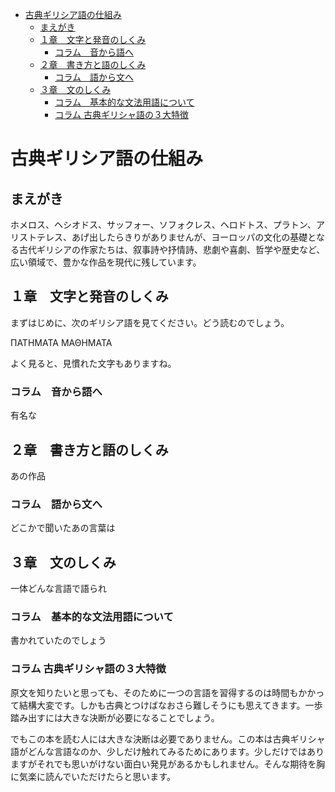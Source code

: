 -   [古典ギリシア語の仕組み](#古典ギリシア語の仕組み)
    -   [まえがき](#まえがき)
    -   [１章　文字と発音のしくみ](#１章文字と発音のしくみ)
        -   [コラム　音から語へ](#コラム音から語へ)
    -   [２章　書き方と語のしくみ](#２章書き方と語のしくみ)
        -   [コラム　語から文へ](#コラム語から文へ)
    -   [３章　文のしくみ](#３章文のしくみ)
        -   [コラム　基本的な文法用語について](#コラム基本的な文法用語について)
        -   [コラム 古典ギリシャ語の３大特徴](#コラム-古典ギリシャ語の３大特徴)

# 古典ギリシア語の仕組み

## まえがき

ホメロス、ヘシオドス、サッフォー、ソフォクレス、ヘロドトス、プラトン、アリストテレス、あげ出したらきりがありませんが、ヨーロッパの文化の基礎となる古代ギリシアの作家たちは、叙事詩や抒情詩、悲劇や喜劇、哲学や歴史など、広い領域で、豊かな作品を現代に残しています。

## １章　文字と発音のしくみ

まずはじめに、次のギリシア語を見てください。どう読むのでしょう。

ΠΑΤΗΜΑΤΑ ΜΑΘΗΜΑΤΑ

よく見ると、見慣れた文字もありますね。

### コラム　音から語へ

有名な

## ２章　書き方と語のしくみ

あの作品

### コラム　語から文へ

どこかで聞いたあの言葉は

## ３章　文のしくみ

一体どんな言語で語られ

### コラム　基本的な文法用語について

書かれていたのでしょう

### コラム 古典ギリシャ語の３大特徴

原文を知りたいと思っても、そのために一つの言語を習得するのは時間もかかって結構大変です。しかも古典とつけばなおさら難しそうにも思えてきます。一歩踏み出すには大きな決断が必要になることでしょう。

でもこの本を読む人には大きな決断は必要でありません。この本は古典ギリシャ語がどんな言語なのか、少しだけ触れてみるためにあります。少しだけではありますがそれでも思いがけない面白い発見があるかもしれません。そんな期待を胸に気楽に読んでいただけたらと思います。
